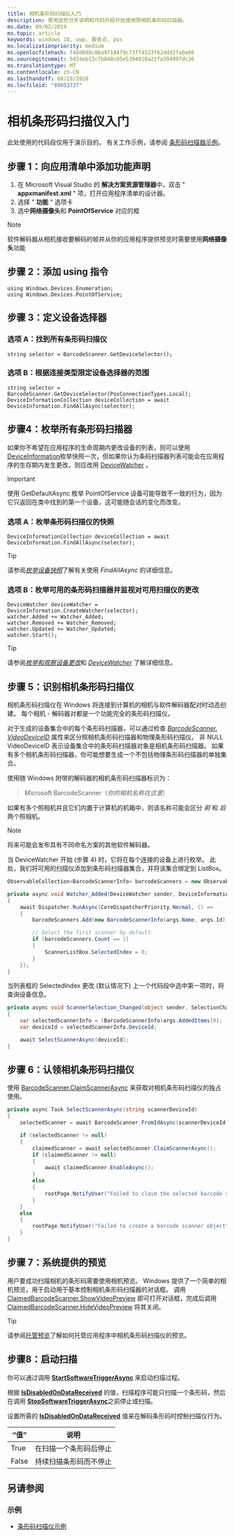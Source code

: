 ```yaml
---
title: 相机条形码扫描仪入门
description: 使用这些分步说明和代码片段开始使用照相机条形码扫描器。
ms.date: 09/02/2019
ms.topic: article
keywords: windows 10, uwp, 服务点, pos
ms.localizationpriority: medium
ms.openlocfilehash: f48d0d8c06a9718479c73ff4523f62ddd2fa0a06
ms.sourcegitcommit: 5d34eb13c7b840c05e5394910a22fa394097dc36
ms.translationtype: MT
ms.contentlocale: zh-CN
ms.lasthandoff: 08/28/2020
ms.locfileid: "89053737"
---
```

# <a name="getting-started-with-a-camera-barcode-scanner"></a>相机条形码扫描仪入门

此处使用的代码段仅用于演示目的。 有关工作示例，请参阅 [条形码扫描器示例](https://github.com/microsoft/Windows-universal-samples/tree/master/Samples/BarcodeScanner)。

## <a name="step-1-add-capability-declarations-to-your-app-manifest"></a>步骤 1：向应用清单中添加功能声明

1. 在 Microsoft Visual Studio 的 **解决方案资源管理器**中，双击 " **appxmanifest.xml** " 项，打开应用程序清单的设计器。
2. 选择 " **功能** " 选项卡
3. 选中**网络摄像头**和 **PointOfService** 对应的框

>[!NOTE]
> 软件解码器从相机接收要解码的帧并从你的应用程序提供预览时需要使用**网络摄像头**功能

## <a name="step-2-add-using-directives"></a>步骤 2：添加 using 指令

```Csharp
using Windows.Devices.Enumeration;
using Windows.Devices.PointOfService;
```

## <a name="step-3-define-your-device-selector"></a>步骤 3：定义设备选择器

### <a name="option-a-find-all-barcode-scanners"></a>**选项 A：找到所有条形码扫描仪**

```Csharp
string selector = BarcodeScanner.GetDeviceSelector();
```

### <a name="option-b-scoping-device-selector-to-connection-type"></a>**选项 B：根据连接类型限定设备选择器的范围**

```Csharp
string selector = BarcodeScanner.GetDeviceSelector(PosConnectionTypes.Local);
DeviceInformationCollection deviceCollection = await DeviceInformation.FindAllAsync(selector);
```

## <a name="step-4-enumerate-all-barcode-scanners"></a>步骤4：枚举所有条形码扫描器

如果你不希望在应用程序的生命周期内更改设备的列表，则可以使用 [DeviceInformation](https://docs.microsoft.com/uwp/api/windows.devices.enumeration.deviceinformation.findallasync)枚举快照一次，但如果你认为条码扫描器列表可能会在应用程序的生存期内发生更改，则应改用 [DeviceWatcher](https://docs.microsoft.com/uwp/api/windows.devices.enumeration.devicewatcher) 。  

> [!Important]
> 使用 GetDefaultAsync 枚举 PointOfService 设备可能导致不一致的行为，因为它只返回在类中找到的第一个设备，这可能随会话的变化而改变。

### <a name="option-a-enumerate-a-snapshot-of-barcode-scanners"></a>**选项 A：枚举条形码扫描仪的快照**

```Csharp
DeviceInformationCollection deviceCollection = await DeviceInformation.FindAllAsync(selector);
```

> [!TIP]
> 请参阅[*枚举设备快照*](https://docs.microsoft.com/windows/uwp/devices-sensors/enumerate-devices#enumerate-a-snapshot-of-devices)了解有关使用 *FindAllAsync* 的详细信息。

### <a name="option-b-enumerate-available-barcode-scanners-and-watch-for-changes-to-the-available-scanners"></a>**选项 B：枚举可用的条形码扫描器并监视对可用扫描仪的更改**

```Csharp
DeviceWatcher deviceWatcher = DeviceInformation.CreateWatcher(selector);
watcher.Added += Watcher_Added;
watcher.Removed += Watcher_Removed;
watcher.Updated += Watcher_Updated;
watcher.Start();
```

> [!TIP]
> 请参阅[*枚举和观察设备更改*](https://docs.microsoft.com/windows/uwp/devices-sensors/enumerate-devices#enumerate-and-watch-devices)和 [*DeviceWatcher*](https://docs.microsoft.com/uwp/api/Windows.Devices.Enumeration.DeviceWatcher) 了解详细信息。

## <a name="step-5-identify-camera-barcode-scanners"></a>步骤 5：识别相机条形码扫描仪

相机条形码扫描仪在 Windows 将连接到计算机的相机与软件解码器配对时动态创建。  每个相机 - 解码器对都是一个功能完全的条形码扫描仪。

对于生成的设备集合中的每个条形码扫描器，可以通过检查 [*BarcodeScanner. VideoDeviceID*](https://docs.microsoft.com/uwp/api/windows.devices.pointofservice.barcodescanner.videodeviceid#Windows_Devices_PointOfService_BarcodeScanner_VideoDeviceId) 属性来区分照相机条形码扫描器和物理条形码扫描仪。  非 NULL VideoDeviceID 表示设备集合中的条形码扫描器对象是相机条形码扫描器。  如果有多个相机条形码扫描器，你可能想要生成一个不包括物理条形码扫描器的单独集合。

使用随 Windows 附带的解码器的相机条形码扫描器标识为：

> Microsoft BarcodeScanner（*你的相机名称在这里*）

如果有多个照相机并且它们内置于计算机的机箱中，则该名称可能会区分 *前* 和 *后* 两个照相机。

> [!NOTE]
> 将来可能会发布具有不同命名方案的其他软件解码器。

当 DeviceWatcher 开始 (步骤 4) 时，它将在每个连接的设备上进行枚举。 此处，我们将可用的扫描仪添加到条形码扫描器集合，并将该集合绑定到 ListBox。

```csharp
ObservableCollection<BarcodeScannerInfo> barcodeScanners = new ObservableCollection<BarcodeScannerInfo>();

private async void Watcher_Added(DeviceWatcher sender, DeviceInformation args)
{
    await Dispatcher.RunAsync(CoreDispatcherPriority.Normal, () =>
    {
        barcodeScanners.Add(new BarcodeScannerInfo(args.Name, args.Id));

        // Select the first scanner by default.
        if (barcodeScanners.Count == 1)
        {
            ScannerListBox.SelectedIndex = 0;
        }
    });
}
```

当列表框的 SelectedIndex 更改 (默认情况下) 上一个代码段中选中第一项时，将查询设备信息。

```csharp
private async void ScannerSelection_Changed(object sender, SelectionChangedEventArgs args)
{
    var selectedScannerInfo = (BarcodeScannerInfo)args.AddedItems[0];
    var deviceId = selectedScannerInfo.DeviceId;

    await SelectScannerAsync(deviceId);
}
```

## <a name="step-6-claim-the-camera-barcode-scanner"></a>步骤 6：认领相机条形码扫描仪

使用 [BarcodeScanner.ClaimScannerAsync](https://docs.microsoft.com/uwp/api/windows.devices.pointofservice.barcodescanner.claimscannerasync#Windows_Devices_PointOfService_BarcodeScanner_ClaimScannerAsync) 来获取对相机条形码扫描仪的独占使用。

```csharp
private async Task SelectScannerAsync(string scannerDeviceId)
{
    selectedScanner = await BarcodeScanner.FromIdAsync(scannerDeviceId);

    if (selectedScanner != null)
    {
        claimedScanner = await selectedScanner.ClaimScannerAsync();
        if (claimedScanner != null)
        {
            await claimedScanner.EnableAsync();
        }
        else
        {
            rootPage.NotifyUser("Failed to claim the selected barcode scanner", NotifyType.ErrorMessage);
        }
    }
    else
    {
        rootPage.NotifyUser("Failed to create a barcode scanner object", NotifyType.ErrorMessage);
    }
}
```

## <a name="step-7-system-provided-preview"></a>步骤 7：系统提供的预览

用户要成功扫描相机的条形码需要使用相机预览。  Windows 提供了一个简单的相机预览，用于启动用于基本控制相机条形码扫描器的对话框。  调用 [ClaimedBarcodeScanner.ShowVideoPreview](https://docs.microsoft.com/uwp/api/windows.devices.pointofservice.claimedbarcodescanner.showvideopreviewasync) 即可打开对话框，完成后调用 [ClaimedBarcodeScanner.HideVideoPreview](https://docs.microsoft.com/uwp/api/windows.devices.pointofservice.claimedbarcodescanner.hidevideopreview) 将其关闭。

> [!TIP]
> 请参阅[托管预览](pos-camerabarcode-hosting-preview.md)了解如何托管应用程序中相机条形码扫描仪的预览。

## <a name="step-8-initiate-scan"></a>步骤8：启动扫描

你可以通过调用 [**StartSoftwareTriggerAsync**](https://docs.microsoft.com/uwp/api/windows.devices.pointofservice.claimedbarcodescanner.startsoftwaretriggerasync#Windows_Devices_PointOfService_ClaimedBarcodeScanner_StartSoftwareTriggerAsync) 来启动扫描过程。

根据 [**IsDisabledOnDataReceived**](https://docs.microsoft.com/uwp/api/windows.devices.pointofservice.claimedbarcodescanner.isdisabledondatareceived#Windows_Devices_PointOfService_ClaimedBarcodeScanner_IsDisabledOnDataReceived) 的值，扫描程序可能只扫描一个条形码，然后在调用 [**StopSoftwareTriggerAsync**](https://docs.microsoft.com/uwp/api/windows.devices.pointofservice.claimedbarcodescanner.stopsoftwaretriggerasync#Windows_Devices_PointOfService_ClaimedBarcodeScanner_StopSoftwareTriggerAsync)之前停止或扫描。

设置所需的 [**IsDisabledOnDataReceived**](https://docs.microsoft.com/uwp/api/windows.devices.pointofservice.claimedbarcodescanner.isdisabledondatareceived#Windows_Devices_PointOfService_ClaimedBarcodeScanner_IsDisabledOnDataReceived) 值来在解码条形码时控制扫描仪行为。

| “值” | 说明 |
| ----- | ----------- |
| True   | 在扫描一个条形码后停止 |
| False  | 持续扫描条形码而不停止 |

## <a name="see-also"></a>另请参阅

### <a name="samples"></a>示例

- [条形码扫描仪示例](https://github.com/microsoft/Windows-universal-samples/tree/master/Samples/BarcodeScanner)
